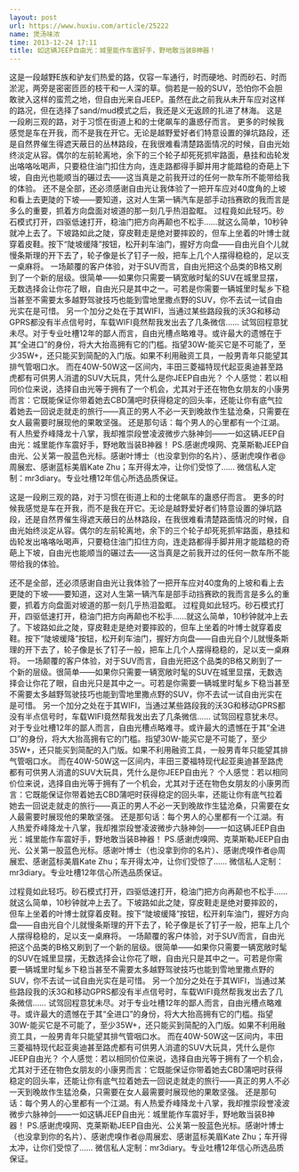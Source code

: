 ```yaml
---
layout: post
url: https://www.huxiu.com/article/25222
name: 煲汤味浓
time: 2013-12-24 17:11
title: 如这辆JEEP自由光：城里能作车震好手，野地敢当装B神器！
---
```

这是一段越野E族和驴友们热爱的路，仅容一车通行，时而硬地、时而砂石、时而淤泥，两旁是密密匝匝的枝干和一人深的草。倘若是一般的SUV，恐怕你不会胆敢驶入这样的蛮荒之地，但自由光来自JEEP。虽然在此之前我从未开车应对这样的路况，但在选择了sand/mud模式之后，我还是义无返顾的扎进了林海。 这是一段刷三观的路，对于习惯在街道上和的士佬飙车的蛊惑仔而言。 更多的时候我感觉是车在开我，而不是我在开它。无论是越野爱好者们特意设置的弹坑路段，还是自然界催生得遮天蔽日的丛林路段，在我很难看清楚路面情况的时候，自由光始终淡定从容。偶尔的左前轮离地，余下的三个轮子却死死抓牢路面，悬挂和齿轮发出咯咯吆喝声，只要稳住油门扣住方向，连走路都得手脚并用才能踏稳的奇葩上下坡，自由光也能顺当的碾过去——这当真是之前我开过的任何一款车所不能带给我的体验。 还不是全部，还必须感谢自由光让我体验了一把开车应对40度角的上坡和看上去更陡的下坡——要知道，这对人生第一辆汽车是部手动挡赛欧的我而言是多么的重要，抓着方向盘面对坡道的那一刻几乎热泪盈眶。 过程竟如此轻巧。砂石模式打开，四驱低速打开，稳油门把方向再颠也不松手……就这么简单，10秒钟就冲上去了。下坡路如此之陡，穿皮鞋走是绝对要摔跤的，但车上坐着的叶博士就穿着皮鞋。按下“陡坡缓降”按钮，松开刹车油门，握好方向盘——自由光自个儿就慢条斯理的开下去了，轮子像是长了钉子一般，把车上几个人摆得稳稳的，足以支一桌麻将。 一场颠覆的客户体验，对于SUV而言，自由光把这个品类的B格又刷到了一个新的层级。很简单——如果你只需要一辆宽敞时髦的SUV在城里显摆，无数选择会让你花了眼，自由光只是其中之一。可若是你需要一辆城里时髦乡下稳当甚至不需要太多越野驾驶技巧也能到雪地里撒点野的SUV，你不去试一试自由光实在是可惜。 另一个加分之处在于其WIFI，当通过某些路段我的沃3G和移动GPRS都没有半点信号时，车载WIFI竟然帮我发出去了几条微信…… 试驾回程意犹未尽。对于专业吐槽12年的鄙人而言，自由光槽点略难寻。或许最大的遗憾在于其“全进口”的身份，将大大抬高拥有它的门槛。指望30W-能买它是不可能了，至少35W+，还只能买到简配的入门版。如果不利用融资工具，一般男青年只能望其排气管咽口水。 而在40W-50W这一区间内，丰田三菱福特现代起亚奥迪甚至路虎都有可供男人消遣的SUV大玩具，凭什么是你JEEP自由光？ 个人感觉：若以相同价位来说，选择自由光等于拥有了一个机会，尤其对于还在物色女朋友的小康男而言：它既能保证你带着她去CBD蒲吧时获得稳定的回头率，还能让你有底气拉着她去一回说走就走的旅行——真正的男人不必一天到晚故作生猛沧桑，只需要在女人最需要时展现他的果敢坚强。 还是那句话：每个男人的心里都有一个江湖。有人热爱乔峰降龙十八掌，我却推崇段誉凌波微步六脉神剑——一如这辆JEEP自由光：城里能作车震好手，野地敢当装B神器！ PS.感谢虎嗅网、克莱斯勒JEEP自由光、公关第一股蓝色光标。感谢叶博士（也没拿到你的名片）、感谢虎嗅作者@周展宏、感谢蓝标美眉Kate Zhu；车开得太冲，让你们受惊了…… 微信私人定制：mr3diary。专业吐槽12年信心所选品质保证。

这是一段刷三观的路，对于习惯在街道上和的士佬飙车的蛊惑仔而言。 更多的时候我感觉是车在开我，而不是我在开它。无论是越野爱好者们特意设置的弹坑路段，还是自然界催生得遮天蔽日的丛林路段，在我很难看清楚路面情况的时候，自由光始终淡定从容。偶尔的左前轮离地，余下的三个轮子却死死抓牢路面，悬挂和齿轮发出咯咯吆喝声，只要稳住油门扣住方向，连走路都得手脚并用才能踏稳的奇葩上下坡，自由光也能顺当的碾过去——这当真是之前我开过的任何一款车所不能带给我的体验。

还不是全部，还必须感谢自由光让我体验了一把开车应对40度角的上坡和看上去更陡的下坡——要知道，这对人生第一辆汽车是部手动挡赛欧的我而言是多么的重要，抓着方向盘面对坡道的那一刻几乎热泪盈眶。 过程竟如此轻巧。砂石模式打开，四驱低速打开，稳油门把方向再颠也不松手……就这么简单，10秒钟就冲上去了。下坡路如此之陡，穿皮鞋走是绝对要摔跤的，但车上坐着的叶博士就穿着皮鞋。按下“陡坡缓降”按钮，松开刹车油门，握好方向盘——自由光自个儿就慢条斯理的开下去了，轮子像是长了钉子一般，把车上几个人摆得稳稳的，足以支一桌麻将。 一场颠覆的客户体验，对于SUV而言，自由光把这个品类的B格又刷到了一个新的层级。很简单——如果你只需要一辆宽敞时髦的SUV在城里显摆，无数选择会让你花了眼，自由光只是其中之一。可若是你需要一辆城里时髦乡下稳当甚至不需要太多越野驾驶技巧也能到雪地里撒点野的SUV，你不去试一试自由光实在是可惜。 另一个加分之处在于其WIFI，当通过某些路段我的沃3G和移动GPRS都没有半点信号时，车载WIFI竟然帮我发出去了几条微信…… 试驾回程意犹未尽。对于专业吐槽12年的鄙人而言，自由光槽点略难寻。或许最大的遗憾在于其“全进口”的身份，将大大抬高拥有它的门槛。指望30W-能买它是不可能了，至少35W+，还只能买到简配的入门版。如果不利用融资工具，一般男青年只能望其排气管咽口水。 而在40W-50W这一区间内，丰田三菱福特现代起亚奥迪甚至路虎都有可供男人消遣的SUV大玩具，凭什么是你JEEP自由光？ 个人感觉：若以相同价位来说，选择自由光等于拥有了一个机会，尤其对于还在物色女朋友的小康男而言：它既能保证你带着她去CBD蒲吧时获得稳定的回头率，还能让你有底气拉着她去一回说走就走的旅行——真正的男人不必一天到晚故作生猛沧桑，只需要在女人最需要时展现他的果敢坚强。 还是那句话：每个男人的心里都有一个江湖。有人热爱乔峰降龙十八掌，我却推崇段誉凌波微步六脉神剑——一如这辆JEEP自由光：城里能作车震好手，野地敢当装B神器！ PS.感谢虎嗅网、克莱斯勒JEEP自由光、公关第一股蓝色光标。感谢叶博士（也没拿到你的名片）、感谢虎嗅作者@周展宏、感谢蓝标美眉Kate Zhu；车开得太冲，让你们受惊了…… 微信私人定制：mr3diary。专业吐槽12年信心所选品质保证。

过程竟如此轻巧。砂石模式打开，四驱低速打开，稳油门把方向再颠也不松手……就这么简单，10秒钟就冲上去了。下坡路如此之陡，穿皮鞋走是绝对要摔跤的，但车上坐着的叶博士就穿着皮鞋。按下“陡坡缓降”按钮，松开刹车油门，握好方向盘——自由光自个儿就慢条斯理的开下去了，轮子像是长了钉子一般，把车上几个人摆得稳稳的，足以支一桌麻将。 一场颠覆的客户体验，对于SUV而言，自由光把这个品类的B格又刷到了一个新的层级。很简单——如果你只需要一辆宽敞时髦的SUV在城里显摆，无数选择会让你花了眼，自由光只是其中之一。可若是你需要一辆城里时髦乡下稳当甚至不需要太多越野驾驶技巧也能到雪地里撒点野的SUV，你不去试一试自由光实在是可惜。 另一个加分之处在于其WIFI，当通过某些路段我的沃3G和移动GPRS都没有半点信号时，车载WIFI竟然帮我发出去了几条微信…… 试驾回程意犹未尽。对于专业吐槽12年的鄙人而言，自由光槽点略难寻。或许最大的遗憾在于其“全进口”的身份，将大大抬高拥有它的门槛。指望30W-能买它是不可能了，至少35W+，还只能买到简配的入门版。如果不利用融资工具，一般男青年只能望其排气管咽口水。 而在40W-50W这一区间内，丰田三菱福特现代起亚奥迪甚至路虎都有可供男人消遣的SUV大玩具，凭什么是你JEEP自由光？ 个人感觉：若以相同价位来说，选择自由光等于拥有了一个机会，尤其对于还在物色女朋友的小康男而言：它既能保证你带着她去CBD蒲吧时获得稳定的回头率，还能让你有底气拉着她去一回说走就走的旅行——真正的男人不必一天到晚故作生猛沧桑，只需要在女人最需要时展现他的果敢坚强。 还是那句话：每个男人的心里都有一个江湖。有人热爱乔峰降龙十八掌，我却推崇段誉凌波微步六脉神剑——一如这辆JEEP自由光：城里能作车震好手，野地敢当装B神器！ PS.感谢虎嗅网、克莱斯勒JEEP自由光、公关第一股蓝色光标。感谢叶博士（也没拿到你的名片）、感谢虎嗅作者@周展宏、感谢蓝标美眉Kate Zhu；车开得太冲，让你们受惊了…… 微信私人定制：mr3diary。专业吐槽12年信心所选品质保证。

